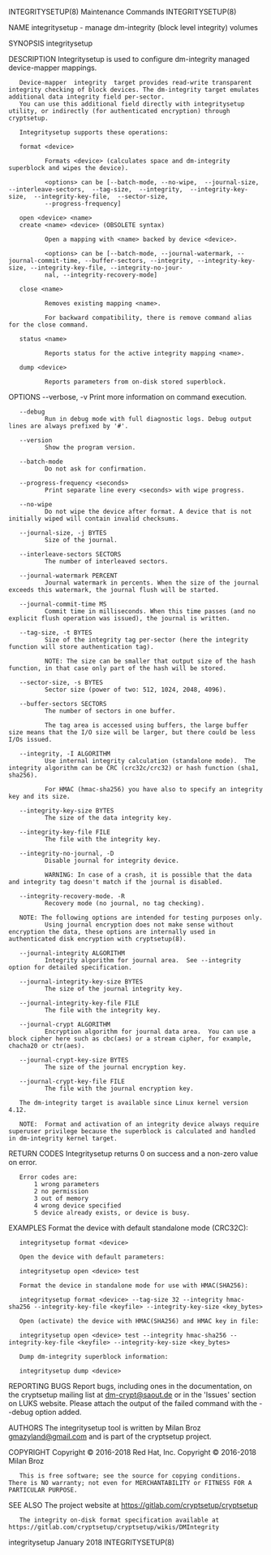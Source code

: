 INTEGRITYSETUP(8)                                                                  Maintenance Commands                                                                 INTEGRITYSETUP(8)

NAME
       integritysetup - manage dm-integrity (block level integrity) volumes

SYNOPSIS
       integritysetup <options> <action> <action args>

DESCRIPTION
       Integritysetup is used to configure dm-integrity managed device-mapper mappings.

       Device-mapper  integrity  target provides read-write transparent integrity checking of block devices. The dm-integrity target emulates additional data integrity field per-sector.
       You can use this additional field directly with integritysetup utility, or indirectly (for authenticated encryption) through cryptsetup.

       Integritysetup supports these operations:

       format <device>

              Formats <device> (calculates space and dm-integrity superblock and wipes the device).

              <options> can be [--batch-mode, --no-wipe,  --journal-size,  --interleave-sectors,  --tag-size,  --integrity,  --integrity-key-size,  --integrity-key-file,  --sector-size,
              --progress-frequency]

       open <device> <name>
       create <name> <device> (OBSOLETE syntax)

              Open a mapping with <name> backed by device <device>.

              <options> can be [--batch-mode, --journal-watermark, --journal-commit-time, --buffer-sectors, --integrity, --integrity-key-size, --integrity-key-file, --integrity-no-jour‐
              nal, --integrity-recovery-mode]

       close <name>

              Removes existing mapping <name>.

              For backward compatibility, there is remove command alias for the close command.

       status <name>

              Reports status for the active integrity mapping <name>.

       dump <device>

              Reports parameters from on-disk stored superblock.

OPTIONS
       --verbose, -v
              Print more information on command execution.

       --debug
              Run in debug mode with full diagnostic logs. Debug output lines are always prefixed by '#'.

       --version
              Show the program version.

       --batch-mode
              Do not ask for confirmation.

       --progress-frequency <seconds>
              Print separate line every <seconds> with wipe progress.

       --no-wipe
              Do not wipe the device after format. A device that is not initially wiped will contain invalid checksums.

       --journal-size, -j BYTES
              Size of the journal.

       --interleave-sectors SECTORS
              The number of interleaved sectors.

       --journal-watermark PERCENT
              Journal watermark in percents. When the size of the journal exceeds this watermark, the journal flush will be started.

       --journal-commit-time MS
              Commit time in milliseconds. When this time passes (and no explicit flush operation was issued), the journal is written.

       --tag-size, -t BYTES
              Size of the integrity tag per-sector (here the integrity function will store authentication tag).

              NOTE: The size can be smaller that output size of the hash function, in that case only part of the hash will be stored.

       --sector-size, -s BYTES
              Sector size (power of two: 512, 1024, 2048, 4096).

       --buffer-sectors SECTORS
              The number of sectors in one buffer.

              The tag area is accessed using buffers, the large buffer size means that the I/O size will be larger, but there could be less I/Os issued.

       --integrity, -I ALGORITHM
              Use internal integrity calculation (standalone mode).  The integrity algorithm can be CRC (crc32c/crc32) or hash function (sha1, sha256).

              For HMAC (hmac-sha256) you have also to specify an integrity key and its size.

       --integrity-key-size BYTES
              The size of the data integrity key.

       --integrity-key-file FILE
              The file with the integrity key.

       --integrity-no-journal, -D
              Disable journal for integrity device.

              WARNING: In case of a crash, it is possible that the data and integrity tag doesn't match if the journal is disabled.

       --integrity-recovery-mode. -R
              Recovery mode (no journal, no tag checking).

       NOTE: The following options are intended for testing purposes only.
              Using journal encryption does not make sense without encryption the data, these options are internally used in authenticated disk encryption with cryptsetup(8).

       --journal-integrity ALGORITHM
              Integrity algorithm for journal area.  See --integrity option for detailed specification.

       --journal-integrity-key-size BYTES
              The size of the journal integrity key.

       --journal-integrity-key-file FILE
              The file with the integrity key.

       --journal-crypt ALGORITHM
              Encryption algorithm for journal data area.  You can use a block cipher here such as cbc(aes) or a stream cipher, for example, chacha20 or ctr(aes).

       --journal-crypt-key-size BYTES
              The size of the journal encryption key.

       --journal-crypt-key-file FILE
              The file with the journal encryption key.

       The dm-integrity target is available since Linux kernel version 4.12.

       NOTE:  Format and activation of an integrity device always require superuser privilege because the superblock is calculated and handled in dm-integrity kernel target.

RETURN CODES
       Integritysetup returns 0 on success and a non-zero value on error.

       Error codes are:
           1 wrong parameters
           2 no permission
           3 out of memory
           4 wrong device specified
           5 device already exists, or device is busy.

EXAMPLES
       Format the device with default standalone mode (CRC32C):

       integritysetup format <device>

       Open the device with default parameters:

       integritysetup open <device> test

       Format the device in standalone mode for use with HMAC(SHA256):

       integritysetup format <device> --tag-size 32 --integrity hmac-sha256 --integrity-key-file <keyfile> --integrity-key-size <key_bytes>

       Open (activate) the device with HMAC(SHA256) and HMAC key in file:

       integritysetup open <device> test --integrity hmac-sha256 --integrity-key-file <keyfile> --integrity-key-size <key_bytes>

       Dump dm-integrity superblock information:

       integritysetup dump <device>

REPORTING BUGS
       Report bugs, including ones in the documentation, on the cryptsetup mailing list at <dm-crypt@saout.de> or in the 'Issues' section on LUKS website.  Please attach the  output  of
       the failed command with the --debug option added.

AUTHORS
       The integritysetup tool is written by Milan Broz <gmazyland@gmail.com> and is part of the cryptsetup project.

COPYRIGHT
       Copyright © 2016-2018 Red Hat, Inc.
       Copyright © 2016-2018 Milan Broz

       This is free software; see the source for copying conditions.  There is NO warranty; not even for MERCHANTABILITY or FITNESS FOR A PARTICULAR PURPOSE.

SEE ALSO
       The project website at https://gitlab.com/cryptsetup/cryptsetup

       The integrity on-disk format specification available at https://gitlab.com/cryptsetup/cryptsetup/wikis/DMIntegrity

integritysetup                                                                         January 2018                                                                     INTEGRITYSETUP(8)
